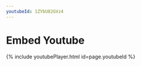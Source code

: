 ```yaml
---
youtubeId: 1ZYbU82GVz4
---
```




# Embed Youtube

<!---
Include this next line in your .md for Youtube videos, make sure to put your video ID up there!

Example:     youtubeId: 1ZYbU82GVz4
-->

{% include youtubePlayer.html id=page.youtubeId %}
